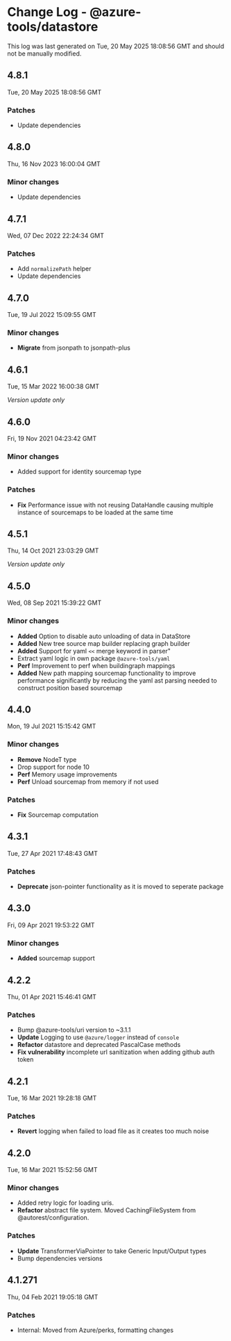 # Change Log - @azure-tools/datastore

This log was last generated on Tue, 20 May 2025 18:08:56 GMT and should not be manually modified.

## 4.8.1
Tue, 20 May 2025 18:08:56 GMT

### Patches

- Update dependencies

## 4.8.0
Thu, 16 Nov 2023 16:00:04 GMT

### Minor changes

- Update dependencies

## 4.7.1
Wed, 07 Dec 2022 22:24:34 GMT

### Patches

- Add `normalizePath` helper
- Update dependencies

## 4.7.0
Tue, 19 Jul 2022 15:09:55 GMT

### Minor changes

- **Migrate** from jsonpath to jsonpath-plus

## 4.6.1
Tue, 15 Mar 2022 16:00:38 GMT

_Version update only_

## 4.6.0
Fri, 19 Nov 2021 04:23:42 GMT

### Minor changes

- Added support for identity sourcemap type

### Patches

- **Fix** Performance issue with not reusing DataHandle causing multiple instance of sourcemaps to be loaded at the same time

## 4.5.1
Thu, 14 Oct 2021 23:03:29 GMT

_Version update only_

## 4.5.0
Wed, 08 Sep 2021 15:39:22 GMT

### Minor changes

- **Added** Option to disable auto unloading of data in DataStore
- **Added** New tree source map builder replacing graph builder
- **Added** Support for yaml `<<` merge keyword in parser"
- Extract yaml logic in own package `@azure-tools/yaml`
- **Perf** Improvement to perf when buildingraph mappings
- **Added** New path mapping sourcemap functionality to improve performance significantly by reducing the yaml ast parsing needed to construct position based sourcemap

## 4.4.0
Mon, 19 Jul 2021 15:15:42 GMT

### Minor changes

- **Remove** NodeT type
- Drop support for node 10
- **Perf** Memory usage improvements
- **Perf** Unload sourcemap from memory if not used

### Patches

- **Fix** Sourcemap computation

## 4.3.1
Tue, 27 Apr 2021 17:48:43 GMT

### Patches

- **Deprecate** json-pointer functionality as it is moved to seperate package

## 4.3.0
Fri, 09 Apr 2021 19:53:22 GMT

### Minor changes

- **Added** sourcemap support

## 4.2.2
Thu, 01 Apr 2021 15:46:41 GMT

### Patches

- Bump @azure-tools/uri version to ~3.1.1
- **Update** Logging to use `@azure/logger` instead of `console`
- **Refactor** datastore and deprecated PascalCase methods
- **Fix vulnerability** incomplete url sanitization when adding github auth token

## 4.2.1
Tue, 16 Mar 2021 19:28:18 GMT

### Patches

- **Revert** logging when failed to load file as it creates too much noise

## 4.2.0
Tue, 16 Mar 2021 15:52:56 GMT

### Minor changes

- Added retry logic for loading uris.
- **Refactor** abstract file system. Moved CachingFileSystem from @autorest/configuration.

### Patches

- **Update** TransformerViaPointer to take Generic Input/Output types
- Bump dependencies versions

## 4.1.271
Thu, 04 Feb 2021 19:05:18 GMT

### Patches

- Internal: Moved from Azure/perks, formatting changes

